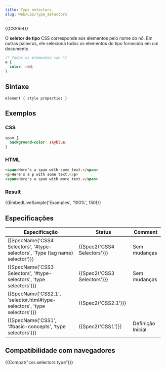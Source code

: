 ```yaml
---
title: Type selectors
slug: Web/CSS/Type_selectors
---
```


{{CSSRef}}

O **seletor de tipo** CSS corresponde aos elementos pelo nome do nó. Em outras palavras, ele seleciona todos os elementos do tipo fornecido em um documento.

```css
/* Todos os elementos <a> */
a {
  color: red;
}
```

## Sintaxe

```
element { style properties }
```

## Exemplos

### CSS

```css
span {
  background-color: skyblue;
}
```

### HTML

```html
<span>Here's a span with some text.</span>
<p>Here's a p with some text.</p>
<span>Here's a span with more text.</span>
```

### Result

{{EmbedLiveSample('Examples', '100%', 150)}}

## Especificações

| Especificação                                                                                            | Status                               | Comment           |
| -------------------------------------------------------------------------------------------------------- | ------------------------------------ | ----------------- |
| {{SpecName('CSS4 Selectors', '#type-selectors', 'Type (tag name) selector')}} | {{Spec2('CSS4 Selectors')}} | Sem mudanças      |
| {{SpecName('CSS3 Selectors', '#type-selectors', 'type selectors')}}                 | {{Spec2('CSS3 Selectors')}} | Sem mudanças      |
| {{SpecName('CSS2.1', 'selector.html#type-selectors', 'type selectors')}}         | {{Spec2('CSS2.1')}}             |                   |
| {{SpecName('CSS1', '#basic-concepts', 'type selectors')}}                             | {{Spec2('CSS1')}}             | Definição Inicial |

## Compatibilidade com navegadores

{{Compat("css.selectors.type")}}
